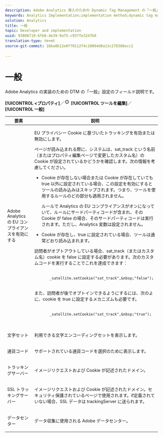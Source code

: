 ```yaml
---
description: Adobe Analytics 導入のための Dynamic Tag Management の「一般」設定のフィールド説明です。
keywords: Analytics Implementation;implementation method;dynamic tag management;dtm;general settings;eu compliance;character set;currency code;tracking server;ssl tracking server
solution: Analytics
title: 一般
topic: Developer and implementation
uuid: 93008719-6fb6-4e39-9a75-c937fe3247b9
translation-type: tm+mt
source-git-commit: 16ba0b12e0f70112f4c10804d0a13c278388ecc2

---
```



# 一般

Adobe Analytics の実装のための DTM の「一般」設定のフィールド説明です。

**[!UICONTROL &lt;プロパティ]**／![](assets/settings_gear.png) **[!UICONTROL ツールを編集]**／**[!UICONTROL 一般]**

<table id="table_DD8DA303698041D296DD5DB080AF7971"> 
 <thead> 
  <tr> 
   <th colname="col1" class="entry"> 要素 </th> 
   <th colname="col2" class="entry"> 説明 </th> 
  </tr> 
 </thead>
 <tbody> 
  <tr> 
   <td colname="col1"> <p><span class="keyword">Adobe Analytics</span> の EU コンプライアンスを有効にする  </p> </td> 
   <td colname="col2"> <p> EU プライバシー Cookie に基づいたトラッキングを有効または無効にします。 </p> <p>ページが読み込まれる際に、システムは、<span class="filepath">sat_track</span> という名前（または<span class="wintitle">プロパティ編集</span>ページで変更したカスタム名）の Cookie が設定されているかどうかを確認します。次の情報を考慮してください。 </p> 
    <ul id="ul_42A6D728F0BC4FBABB0069EFB66DCB01"> 
     <li id="li_227CB14326344AA3980F20C7EACF2AD2"> <p> Cookie が存在しない場合または Cookie が存在していても<span class="term">true</span> 以外に設定されている場合、この設定を有効にするとツールの読み込みはスキップされます。つまり、ツールを使用するルールのどの部分も適用されません。 </p> <p>ルールで Analytics の EU コンプライアンスがオンになっていて、ルールにサードパーティコードが含まれ、その Cookie が  <span class="term">false </span>の場合、そのサードパーティコードは実行されます。ただし、Analytics 変数は設定されません。 </p> </li> 
     <li id="li_1E74E02D7E4646ACA86D862A1D3C6679"> Cookie が存在し、<span class="term">true</span> に設定されている場合、ツールは通常どおり読み込まれます。 </li> 
    </ul> <p>訪問者がオプトアウトしている場合、<span class="filepath">sat_track</span>（またはカスタム名）cookie を <span class="term">false</span> に設定する必要があります。次のカスタムコードを実行することでこれを達成できます： </p> <p> 
     <code>
       _satellite.setCookie("sat_track",&amp;nbsp;"false"); 
     </code> </p> <p> また、訪問者が後でオプトインできるようにするには、次のよに、cookie を <span class="term">true</span> に設定するメカニズムも必要です。 </p> <p> 
     <code>
       _satellite.setCookie("sat_track",&amp;nbsp;"true"); 
     </code> </p> </td> 
  </tr> 
  <tr> 
   <td colname="col1"> <p>文字セット </p> </td> 
   <td colname="col2"> <p>利用できる文字エンコーディングセットを表示します。 </p> </td> 
  </tr> 
  <tr> 
   <td colname="col1"> <p>通貨コード </p> </td> 
   <td colname="col2"> <p>サポートされている通貨コードを選択のために表示します。 </p> </td> 
  </tr> 
  <tr> 
   <td colname="col1"> <p>トラッキングサーバー </p> </td> 
   <td colname="col2"> <p>イメージリクエストおよび Cookie が記述されたドメイン。 </p> </td> 
  </tr> 
  <tr> 
   <td colname="col1"> <p>SSL トラッキングサーバー </p> </td> 
   <td colname="col2"> <p>イメージリクエストおよび Cookie が記述されたドメイン。セキュリティ保護されているページで使用されます。if定義されていない場合、SSL データは  <span class="term"> trackingServer </span> に送られます。 </p> </td> 
  </tr> 
  <tr> 
   <td colname="col1"> <p>データセンター </p> </td> 
   <td colname="col2"> <p>データ収集に使用される Adobe データセンター。 </p> </td> 
  </tr> 
 </tbody> 
</table>

